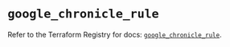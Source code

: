 # `google_chronicle_rule`

Refer to the Terraform Registry for docs: [`google_chronicle_rule`](https://registry.terraform.io/providers/hashicorp/google/6.48.0/docs/resources/chronicle_rule).
